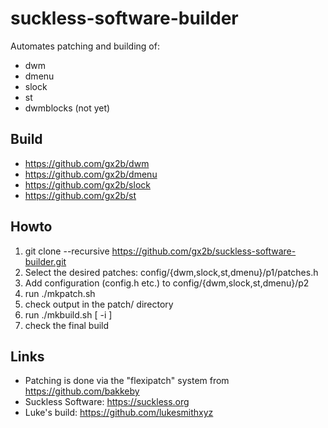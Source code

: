 # suckless-software-builder
Automates patching and building of:
  - dwm
  - dmenu
  - slock
  - st
  - dwmblocks (not yet)

## Build
 - https://github.com/gx2b/dwm
 - https://github.com/gx2b/dmenu
 - https://github.com/gx2b/slock
 - https://github.com/gx2b/st


## Howto

1. git clone --recursive https://github.com/gx2b/suckless-software-builder.git
2. Select the desired patches: config/{dwm,slock,st,dmenu}/p1/patches.h 
3. Add configuration (config.h etc.) to config/{dwm,slock,st,dmenu}/p2
4. run ./mkpatch.sh
5. check output in the patch/ directory
5. run ./mkbuild.sh [ -i ]
6. check the final build


## Links
- Patching is done via the "flexipatch" system from https://github.com/bakkeby
- Suckless Software: https://suckless.org
- Luke's build: https://github.com/lukesmithxyz
